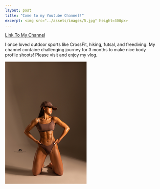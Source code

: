 ```yaml
---
layout: post
title: "Come to my Youtube Channel!"
excerpt: <img src="../assets/images/5.jpg" height=300px>
---
```

<p><a href="https://www.youtube.com/channel/UC_oumoOTWAQBpG_2sCano7A" target="_blank" rel="noopener noreferrer">Link To My Channel</a></p>

I once loved outdoor sports like CrossFit, hiking, futsal, and freediving. My channel containe challenging journey for 3 months to make nice body profile shoots! Please visit and enjoy my vlog.

<img src="../../../assets/images/5.jpg" height=400px>
